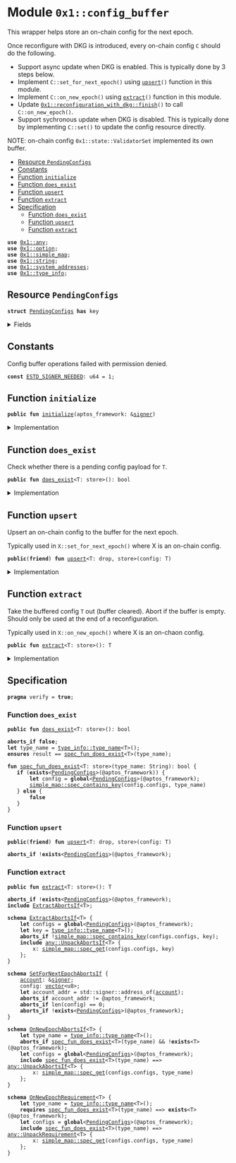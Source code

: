 
<a id="0x1_config_buffer"></a>

# Module `0x1::config_buffer`

This wrapper helps store an on-chain config for the next epoch.

Once reconfigure with DKG is introduced, every on-chain config <code>C</code> should do the following.
- Support async update when DKG is enabled. This is typically done by 3 steps below.
- Implement <code>C::set_for_next_epoch()</code> using <code><a href="config_buffer.md#0x1_config_buffer_upsert">upsert</a>()</code> function in this module.
- Implement <code>C::on_new_epoch()</code> using <code><a href="config_buffer.md#0x1_config_buffer_extract">extract</a>()</code> function in this module.
- Update <code><a href="reconfiguration_with_dkg.md#0x1_reconfiguration_with_dkg_finish">0x1::reconfiguration_with_dkg::finish</a>()</code> to call <code>C::on_new_epoch()</code>.
- Support sychronous update when DKG is disabled.
This is typically done by implementing <code>C::set()</code> to update the config resource directly.

NOTE: on-chain config <code>0x1::state::ValidatorSet</code> implemented its own buffer.


-  [Resource `PendingConfigs`](#0x1_config_buffer_PendingConfigs)
-  [Constants](#@Constants_0)
-  [Function `initialize`](#0x1_config_buffer_initialize)
-  [Function `does_exist`](#0x1_config_buffer_does_exist)
-  [Function `upsert`](#0x1_config_buffer_upsert)
-  [Function `extract`](#0x1_config_buffer_extract)
-  [Specification](#@Specification_1)
    -  [Function `does_exist`](#@Specification_1_does_exist)
    -  [Function `upsert`](#@Specification_1_upsert)
    -  [Function `extract`](#@Specification_1_extract)


<pre><code><b>use</b> <a href="../../aptos-stdlib/doc/any.md#0x1_any">0x1::any</a>;
<b>use</b> <a href="../../aptos-stdlib/../move-stdlib/doc/option.md#0x1_option">0x1::option</a>;
<b>use</b> <a href="../../aptos-stdlib/doc/simple_map.md#0x1_simple_map">0x1::simple_map</a>;
<b>use</b> <a href="../../aptos-stdlib/../move-stdlib/doc/string.md#0x1_string">0x1::string</a>;
<b>use</b> <a href="system_addresses.md#0x1_system_addresses">0x1::system_addresses</a>;
<b>use</b> <a href="../../aptos-stdlib/doc/type_info.md#0x1_type_info">0x1::type_info</a>;
</code></pre>



<a id="0x1_config_buffer_PendingConfigs"></a>

## Resource `PendingConfigs`



<pre><code><b>struct</b> <a href="config_buffer.md#0x1_config_buffer_PendingConfigs">PendingConfigs</a> <b>has</b> key
</code></pre>



<details>
<summary>Fields</summary>


<dl>
<dt>
<code>configs: <a href="../../aptos-stdlib/doc/simple_map.md#0x1_simple_map_SimpleMap">simple_map::SimpleMap</a>&lt;<a href="../../aptos-stdlib/../move-stdlib/doc/string.md#0x1_string_String">string::String</a>, <a href="../../aptos-stdlib/doc/any.md#0x1_any_Any">any::Any</a>&gt;</code>
</dt>
<dd>

</dd>
</dl>


</details>

<a id="@Constants_0"></a>

## Constants


<a id="0x1_config_buffer_ESTD_SIGNER_NEEDED"></a>

Config buffer operations failed with permission denied.


<pre><code><b>const</b> <a href="config_buffer.md#0x1_config_buffer_ESTD_SIGNER_NEEDED">ESTD_SIGNER_NEEDED</a>: u64 = 1;
</code></pre>



<a id="0x1_config_buffer_initialize"></a>

## Function `initialize`



<pre><code><b>public</b> <b>fun</b> <a href="config_buffer.md#0x1_config_buffer_initialize">initialize</a>(aptos_framework: &<a href="../../aptos-stdlib/../move-stdlib/doc/signer.md#0x1_signer">signer</a>)
</code></pre>



<details>
<summary>Implementation</summary>


<pre><code><b>public</b> <b>fun</b> <a href="config_buffer.md#0x1_config_buffer_initialize">initialize</a>(aptos_framework: &<a href="../../aptos-stdlib/../move-stdlib/doc/signer.md#0x1_signer">signer</a>) {
    <a href="system_addresses.md#0x1_system_addresses_assert_aptos_framework">system_addresses::assert_aptos_framework</a>(aptos_framework);
    <b>if</b> (!<b>exists</b>&lt;<a href="config_buffer.md#0x1_config_buffer_PendingConfigs">PendingConfigs</a>&gt;(@aptos_framework)) {
        <b>move_to</b>(aptos_framework, <a href="config_buffer.md#0x1_config_buffer_PendingConfigs">PendingConfigs</a> {
            configs: <a href="../../aptos-stdlib/doc/simple_map.md#0x1_simple_map_new">simple_map::new</a>(),
        })
    }
}
</code></pre>



</details>

<a id="0x1_config_buffer_does_exist"></a>

## Function `does_exist`

Check whether there is a pending config payload for <code>T</code>.


<pre><code><b>public</b> <b>fun</b> <a href="config_buffer.md#0x1_config_buffer_does_exist">does_exist</a>&lt;T: store&gt;(): bool
</code></pre>



<details>
<summary>Implementation</summary>


<pre><code><b>public</b> <b>fun</b> <a href="config_buffer.md#0x1_config_buffer_does_exist">does_exist</a>&lt;T: store&gt;(): bool <b>acquires</b> <a href="config_buffer.md#0x1_config_buffer_PendingConfigs">PendingConfigs</a> {
    <b>if</b> (<b>exists</b>&lt;<a href="config_buffer.md#0x1_config_buffer_PendingConfigs">PendingConfigs</a>&gt;(@aptos_framework)) {
        <b>let</b> config = <b>borrow_global</b>&lt;<a href="config_buffer.md#0x1_config_buffer_PendingConfigs">PendingConfigs</a>&gt;(@aptos_framework);
        <a href="../../aptos-stdlib/doc/simple_map.md#0x1_simple_map_contains_key">simple_map::contains_key</a>(&config.configs, &<a href="../../aptos-stdlib/doc/type_info.md#0x1_type_info_type_name">type_info::type_name</a>&lt;T&gt;())
    } <b>else</b> {
        <b>false</b>
    }
}
</code></pre>



</details>

<a id="0x1_config_buffer_upsert"></a>

## Function `upsert`

Upsert an on-chain config to the buffer for the next epoch.

Typically used in <code>X::set_for_next_epoch()</code> where X is an on-chain config.


<pre><code><b>public</b>(<b>friend</b>) <b>fun</b> <a href="config_buffer.md#0x1_config_buffer_upsert">upsert</a>&lt;T: drop, store&gt;(config: T)
</code></pre>



<details>
<summary>Implementation</summary>


<pre><code><b>public</b>(<b>friend</b>) <b>fun</b> <a href="config_buffer.md#0x1_config_buffer_upsert">upsert</a>&lt;T: drop + store&gt;(config: T) <b>acquires</b> <a href="config_buffer.md#0x1_config_buffer_PendingConfigs">PendingConfigs</a> {
    <b>let</b> configs = <b>borrow_global_mut</b>&lt;<a href="config_buffer.md#0x1_config_buffer_PendingConfigs">PendingConfigs</a>&gt;(@aptos_framework);
    <b>let</b> key = <a href="../../aptos-stdlib/doc/type_info.md#0x1_type_info_type_name">type_info::type_name</a>&lt;T&gt;();
    <b>let</b> value = <a href="../../aptos-stdlib/doc/any.md#0x1_any_pack">any::pack</a>(config);
    <a href="../../aptos-stdlib/doc/simple_map.md#0x1_simple_map_upsert">simple_map::upsert</a>(&<b>mut</b> configs.configs, key, value);
}
</code></pre>



</details>

<a id="0x1_config_buffer_extract"></a>

## Function `extract`

Take the buffered config <code>T</code> out (buffer cleared). Abort if the buffer is empty.
Should only be used at the end of a reconfiguration.

Typically used in <code>X::on_new_epoch()</code> where X is an on-chaon config.


<pre><code><b>public</b> <b>fun</b> <a href="config_buffer.md#0x1_config_buffer_extract">extract</a>&lt;T: store&gt;(): T
</code></pre>



<details>
<summary>Implementation</summary>


<pre><code><b>public</b> <b>fun</b> <a href="config_buffer.md#0x1_config_buffer_extract">extract</a>&lt;T: store&gt;(): T <b>acquires</b> <a href="config_buffer.md#0x1_config_buffer_PendingConfigs">PendingConfigs</a> {
    <b>let</b> configs = <b>borrow_global_mut</b>&lt;<a href="config_buffer.md#0x1_config_buffer_PendingConfigs">PendingConfigs</a>&gt;(@aptos_framework);
    <b>let</b> key = <a href="../../aptos-stdlib/doc/type_info.md#0x1_type_info_type_name">type_info::type_name</a>&lt;T&gt;();
    <b>let</b> (_, value_packed) = <a href="../../aptos-stdlib/doc/simple_map.md#0x1_simple_map_remove">simple_map::remove</a>(&<b>mut</b> configs.configs, &key);
    <a href="../../aptos-stdlib/doc/any.md#0x1_any_unpack">any::unpack</a>(value_packed)
}
</code></pre>



</details>

<a id="@Specification_1"></a>

## Specification



<pre><code><b>pragma</b> verify = <b>true</b>;
</code></pre>



<a id="@Specification_1_does_exist"></a>

### Function `does_exist`


<pre><code><b>public</b> <b>fun</b> <a href="config_buffer.md#0x1_config_buffer_does_exist">does_exist</a>&lt;T: store&gt;(): bool
</code></pre>




<pre><code><b>aborts_if</b> <b>false</b>;
<b>let</b> type_name = <a href="../../aptos-stdlib/doc/type_info.md#0x1_type_info_type_name">type_info::type_name</a>&lt;T&gt;();
<b>ensures</b> result == <a href="config_buffer.md#0x1_config_buffer_spec_fun_does_exist">spec_fun_does_exist</a>&lt;T&gt;(type_name);
</code></pre>




<a id="0x1_config_buffer_spec_fun_does_exist"></a>


<pre><code><b>fun</b> <a href="config_buffer.md#0x1_config_buffer_spec_fun_does_exist">spec_fun_does_exist</a>&lt;T: store&gt;(type_name: String): bool {
   <b>if</b> (<b>exists</b>&lt;<a href="config_buffer.md#0x1_config_buffer_PendingConfigs">PendingConfigs</a>&gt;(@aptos_framework)) {
       <b>let</b> config = <b>global</b>&lt;<a href="config_buffer.md#0x1_config_buffer_PendingConfigs">PendingConfigs</a>&gt;(@aptos_framework);
       <a href="../../aptos-stdlib/doc/simple_map.md#0x1_simple_map_spec_contains_key">simple_map::spec_contains_key</a>(config.configs, type_name)
   } <b>else</b> {
       <b>false</b>
   }
}
</code></pre>



<a id="@Specification_1_upsert"></a>

### Function `upsert`


<pre><code><b>public</b>(<b>friend</b>) <b>fun</b> <a href="config_buffer.md#0x1_config_buffer_upsert">upsert</a>&lt;T: drop, store&gt;(config: T)
</code></pre>




<pre><code><b>aborts_if</b> !<b>exists</b>&lt;<a href="config_buffer.md#0x1_config_buffer_PendingConfigs">PendingConfigs</a>&gt;(@aptos_framework);
</code></pre>



<a id="@Specification_1_extract"></a>

### Function `extract`


<pre><code><b>public</b> <b>fun</b> <a href="config_buffer.md#0x1_config_buffer_extract">extract</a>&lt;T: store&gt;(): T
</code></pre>




<pre><code><b>aborts_if</b> !<b>exists</b>&lt;<a href="config_buffer.md#0x1_config_buffer_PendingConfigs">PendingConfigs</a>&gt;(@aptos_framework);
<b>include</b> <a href="config_buffer.md#0x1_config_buffer_ExtractAbortsIf">ExtractAbortsIf</a>&lt;T&gt;;
</code></pre>




<a id="0x1_config_buffer_ExtractAbortsIf"></a>


<pre><code><b>schema</b> <a href="config_buffer.md#0x1_config_buffer_ExtractAbortsIf">ExtractAbortsIf</a>&lt;T&gt; {
    <b>let</b> configs = <b>global</b>&lt;<a href="config_buffer.md#0x1_config_buffer_PendingConfigs">PendingConfigs</a>&gt;(@aptos_framework);
    <b>let</b> key = <a href="../../aptos-stdlib/doc/type_info.md#0x1_type_info_type_name">type_info::type_name</a>&lt;T&gt;();
    <b>aborts_if</b> !<a href="../../aptos-stdlib/doc/simple_map.md#0x1_simple_map_spec_contains_key">simple_map::spec_contains_key</a>(configs.configs, key);
    <b>include</b> <a href="../../aptos-stdlib/doc/any.md#0x1_any_UnpackAbortsIf">any::UnpackAbortsIf</a>&lt;T&gt; {
        x: <a href="../../aptos-stdlib/doc/simple_map.md#0x1_simple_map_spec_get">simple_map::spec_get</a>(configs.configs, key)
    };
}
</code></pre>




<a id="0x1_config_buffer_SetForNextEpochAbortsIf"></a>


<pre><code><b>schema</b> <a href="config_buffer.md#0x1_config_buffer_SetForNextEpochAbortsIf">SetForNextEpochAbortsIf</a> {
    <a href="account.md#0x1_account">account</a>: &<a href="../../aptos-stdlib/../move-stdlib/doc/signer.md#0x1_signer">signer</a>;
    config: <a href="../../aptos-stdlib/../move-stdlib/doc/vector.md#0x1_vector">vector</a>&lt;u8&gt;;
    <b>let</b> account_addr = std::signer::address_of(<a href="account.md#0x1_account">account</a>);
    <b>aborts_if</b> account_addr != @aptos_framework;
    <b>aborts_if</b> len(config) == 0;
    <b>aborts_if</b> !<b>exists</b>&lt;<a href="config_buffer.md#0x1_config_buffer_PendingConfigs">PendingConfigs</a>&gt;(@aptos_framework);
}
</code></pre>




<a id="0x1_config_buffer_OnNewEpochAbortsIf"></a>


<pre><code><b>schema</b> <a href="config_buffer.md#0x1_config_buffer_OnNewEpochAbortsIf">OnNewEpochAbortsIf</a>&lt;T&gt; {
    <b>let</b> type_name = <a href="../../aptos-stdlib/doc/type_info.md#0x1_type_info_type_name">type_info::type_name</a>&lt;T&gt;();
    <b>aborts_if</b> <a href="config_buffer.md#0x1_config_buffer_spec_fun_does_exist">spec_fun_does_exist</a>&lt;T&gt;(type_name) && !<b>exists</b>&lt;T&gt;(@aptos_framework);
    <b>let</b> configs = <b>global</b>&lt;<a href="config_buffer.md#0x1_config_buffer_PendingConfigs">PendingConfigs</a>&gt;(@aptos_framework);
    <b>include</b> <a href="config_buffer.md#0x1_config_buffer_spec_fun_does_exist">spec_fun_does_exist</a>&lt;T&gt;(type_name) ==&gt; <a href="../../aptos-stdlib/doc/any.md#0x1_any_UnpackAbortsIf">any::UnpackAbortsIf</a>&lt;T&gt; {
        x: <a href="../../aptos-stdlib/doc/simple_map.md#0x1_simple_map_spec_get">simple_map::spec_get</a>(configs.configs, type_name)
    };
}
</code></pre>




<a id="0x1_config_buffer_OnNewEpochRequirement"></a>


<pre><code><b>schema</b> <a href="config_buffer.md#0x1_config_buffer_OnNewEpochRequirement">OnNewEpochRequirement</a>&lt;T&gt; {
    <b>let</b> type_name = <a href="../../aptos-stdlib/doc/type_info.md#0x1_type_info_type_name">type_info::type_name</a>&lt;T&gt;();
    <b>requires</b> <a href="config_buffer.md#0x1_config_buffer_spec_fun_does_exist">spec_fun_does_exist</a>&lt;T&gt;(type_name) ==&gt; <b>exists</b>&lt;T&gt;(@aptos_framework);
    <b>let</b> configs = <b>global</b>&lt;<a href="config_buffer.md#0x1_config_buffer_PendingConfigs">PendingConfigs</a>&gt;(@aptos_framework);
    <b>include</b> <a href="config_buffer.md#0x1_config_buffer_spec_fun_does_exist">spec_fun_does_exist</a>&lt;T&gt;(type_name) ==&gt; <a href="../../aptos-stdlib/doc/any.md#0x1_any_UnpackRequirement">any::UnpackRequirement</a>&lt;T&gt; {
        x: <a href="../../aptos-stdlib/doc/simple_map.md#0x1_simple_map_spec_get">simple_map::spec_get</a>(configs.configs, type_name)
    };
}
</code></pre>


[move-book]: https://aptos.dev/move/book/SUMMARY
